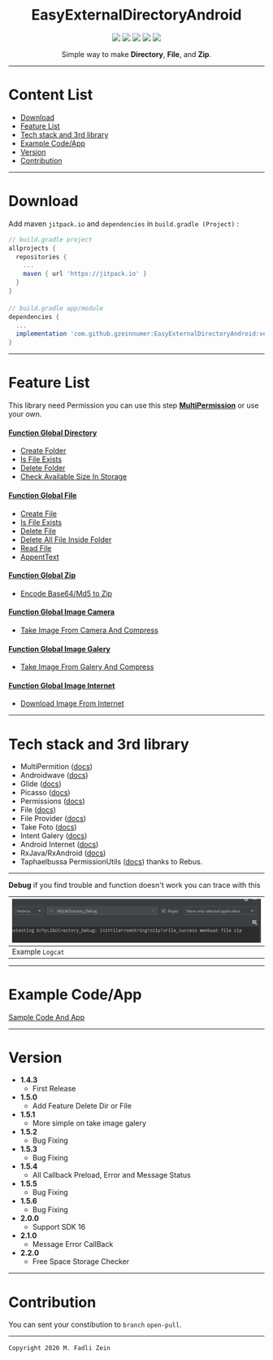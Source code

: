 <h1 align="center">
  EasyExternalDirectoryAndroid
</h1>

<div align="center">
    <a><img src="https://img.shields.io/badge/Version-2.2.0-brightgreen.svg?style=flat"></a>
    <a><img src="https://img.shields.io/badge/ID-gzeinnumer-blue.svg?style=flat"></a>
    <a><img src="https://img.shields.io/badge/Java-Suport-green?logo=java&style=flat"></a>
    <a><img src="https://img.shields.io/badge/Kotlin-Suport-green?logo=kotlin&style=flat"></a>
    <a href="https://github.com/gzeinnumer"><img src="https://img.shields.io/github/followers/gzeinnumer?label=follow&style=social"></a>
    <br>
    <p>Simple way to make <b>Directory</b>, <b>File</b>, and <b>Zip</b>.</p>
</div>

---
# Content List
* [Download](#download)
* [Feature List](#feature-list)
* [Tech stack and 3rd library](#tech-stack-and-3rd-library)
* [Example Code/App](#example-codeapp)
* [Version](#version)
* [Contribution](#contribution)

---
# Download
Add maven `jitpack.io` and `dependencies` in `build.gradle (Project)` :
```gradle
// build.gradle project
allprojects {
  repositories {
    ...
    maven { url 'https://jitpack.io' }
  }
}

// build.gradle app/module
dependencies {
  ...
  implementation 'com.github.gzeinnumer:EasyExternalDirectoryAndroid:version'
}
```

---
# Feature List

This library need Permission you can use this step [**MultiPermission**](https://github.com/gzeinnumer/MultiPermition2) or use your own.

#### [Function Global Directory](https://github.com/gzeinnumer/EasyExternalDirectoryAndroid/blob/master/README_1.md)
- [Create Folder](https://github.com/gzeinnumer/EasyExternalDirectoryAndroid/blob/master/README_1.md#create-folder)
- [Is File Exists](https://github.com/gzeinnumer/EasyExternalDirectoryAndroid/blob/master/README_1.md#is-file-exists)
- [Delete Folder](https://github.com/gzeinnumer/EasyExternalDirectoryAndroid/blob/master/README_1.md#delete-folder)
- [Check Available Size In Storage](https://github.com/gzeinnumer/EasyExternalDirectoryAndroid/blob/master/README_1.md#check-available-size-in-storage)

#### [Function Global File](https://github.com/gzeinnumer/EasyExternalDirectoryAndroid/blob/master/README_2.md)
- [Create File](https://github.com/gzeinnumer/EasyExternalDirectoryAndroid/blob/master/README_2.md#create-file)
- [Is File Exists](https://github.com/gzeinnumer/EasyExternalDirectoryAndroid/blob/master/README_2.md#is-file-exists)
- [Delete File](https://github.com/gzeinnumer/EasyExternalDirectoryAndroid/blob/master/README_2.md#delete-file)
- [Delete All File Inside Folder](https://github.com/gzeinnumer/EasyExternalDirectoryAndroid/blob/master/README_2.md#delete-all-file-inside-folder)
- [Read File](https://github.com/gzeinnumer/EasyExternalDirectoryAndroid/blob/master/README_2.md#read-file)
- [AppentText](https://github.com/gzeinnumer/EasyExternalDirectoryAndroid/blob/master/README_2.md#appenttext)

#### [Function Global Zip](https://github.com/gzeinnumer/EasyExternalDirectoryAndroid/blob/master/README_3.md)
- [Encode Base64/Md5 to Zip](https://github.com/gzeinnumer/EasyExternalDirectoryAndroid/blob/master/README_3.md#base64-to-zip)

#### [Function Global Image Camera](https://github.com/gzeinnumer/EasyExternalDirectoryAndroid/blob/master/README_4.md)
- [Take Image From Camera And Compress](https://github.com/gzeinnumer/EasyExternalDirectoryAndroid/blob/master/README_4.md#take-image-from-camera-and-compress)

#### [Function Global Image Galery](https://github.com/gzeinnumer/EasyExternalDirectoryAndroid/blob/master/README_5.md)
- [Take Image From Galery And Compress](https://github.com/gzeinnumer/EasyExternalDirectoryAndroid/blob/master/README_5.md#take-image-from-galery-and-compress)

#### [Function Global Image Internet](https://github.com/gzeinnumer/EasyExternalDirectoryAndroid/blob/master/README_6.md)
- [Download Image From Internet](https://github.com/gzeinnumer/EasyExternalDirectoryAndroid/blob/master/README_6.md#download-image-from-internet)

---
# Tech stack and 3rd library
- MultiPermition ([docs](https://github.com/gzeinnumer/MultiPermition2))
- Androidwave ([docs](https://androidwave.com/))
- Glide ([docs](https://github.com/bumptech/glide))
- Picasso ([docs](https://github.com/square/picasso))
- Permissions ([docs](https://developer.android.com/guide/topics/permissions/overview))
- File ([docs](https://developer.android.com/reference/java/io/File))
- File Provider ([docs](https://developer.android.com/training/secure-file-sharing/setup-sharing?hl=id))
- Take Foto ([docs](https://developer.android.com/training/camera/photobasics?hl=id))
- Intent Galery ([docs](https://developer.android.com/guide/components/intents-common?hl=id))
- Android Internet ([docs](https://developer.android.com/training/basics/network-ops/connecting))
- RxJava/RxAndroid ([docs](https://github.com/ReactiveX/RxJava))
- Taphaelbussa PermissionUtils ([docs](https://github.com/raphaelbussa/PermissionUtils)) thanks to Rebus.

---

**Debug** if you find trouble and function doesn't work you can trace with this

| ![](https://github.com/gzeinnumer/EasyExternalDirectoryAndroid/blob/master/assets/debug.jpg) |
|:-------------------------------------------------------------------------------|
| Example `Logcat`                                                               |

---
# Example Code/App

[Sample Code And App](https://github.com/gzeinnumer/MyLibDirectoryExample)

---
# Version
- **1.4.3**
  - First Release
- **1.5.0**
  - Add Feature Delete Dir or File
- **1.5.1**
  - More simple on take image galery
- **1.5.2**
  - Bug Fixing
- **1.5.3**
  - Bug Fixing
- **1.5.4**
  - All Callback Preload, Error and Message Status
- **1.5.5**
  - Bug Fixing
- **1.5.6**
  - Bug Fixing
- **2.0.0**
  - Support SDK 16
- **2.1.0**
  - Message Error CallBack
- **2.2.0**
  - Free Space Storage Checker

---
# Contribution
You can sent your constibution to `branch` `open-pull`.

---

```
Copyright 2020 M. Fadli Zein
```
